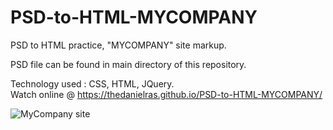 # PSD-to-HTML-MYCOMPANY
PSD to HTML practice, "MYCOMPANY" site markup.

PSD file can be found in main directory of this repository.

Technology used :
  CSS,
  HTML,
  JQuery.</br>
Watch online @ https://thedanielras.github.io/PSD-to-HTML-MYCOMPANY/

![MyCompany site][logo]

[logo]: https://preview.ibb.co/cqeVAz/2.jpg "MyCompany site"
